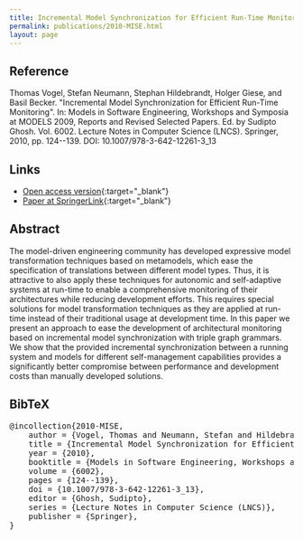 ```yaml
---
title: Incremental Model Synchronization for Efficient Run-Time Monitoring
permalink: publications/2010-MISE.html
layout: page
---
```


## Reference
Thomas Vogel, Stefan Neumann, Stephan Hildebrandt, Holger Giese, and Basil Becker. "Incremental Model Synchronization for Efficient Run-Time Monitoring". In: Models in Software Engineering, Workshops and Symposia at MODELS 2009, Reports and Revised Selected Papers. Ed. by Sudipto Ghosh. Vol. 6002. Lecture Notes in Computer Science (LNCS). Springer, 2010, pp. 124--139. DOI: 10.1007/978-3-642-12261-3\_13

## Links
* [Open access version](https://zenodo.org/record/1248941){:target="_blank"}
* [Paper at SpringerLink](https://doi.org/10.1007/978-3-642-12261-3_13){:target="_blank"}

## Abstract
The model-driven engineering community has developed expressive model transformation techniques based on metamodels, which ease the specification of translations between different model types. Thus, it is attractive to also apply these techniques for autonomic and self-adaptive systems at run-time to enable a comprehensive monitoring of their architectures while reducing development efforts. This requires special solutions for model transformation techniques as they are applied at run-time instead of their traditional usage at development time. In this paper we present an approach to ease the development of architectural monitoring based on incremental model synchronization with triple graph grammars. We show that the provided incremental synchronization between a running system and models for different self-management capabilities provides a significantly better compromise between performance and development costs than manually developed solutions.

## BibTeX

<div class="bibtex">
<pre>@incollection{2010-MISE,
    author = {Vogel, Thomas and Neumann, Stefan and Hildebrandt, Stephan and Giese, Holger and Becker, Basil},
    title = {Incremental Model Synchronization for Efficient Run-Time Monitoring},
    year = {2010},
    booktitle = {Models in Software Engineering, Workshops and Symposia at MODELS 2009, Reports and Revised Selected Papers},
    volume = {6002},
    pages = {124--139},
    doi = {10.1007/978-3-642-12261-3_13},
    editor = {Ghosh, Sudipto},
    series = {Lecture Notes in Computer Science (LNCS)},
    publisher = {Springer},
}</pre>
</div>
